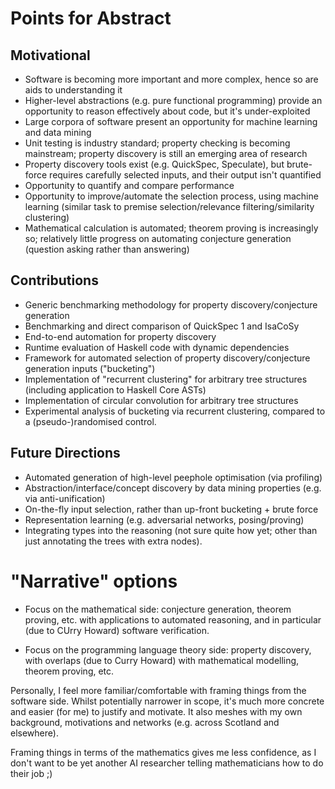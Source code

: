 # Points for Abstract

## Motivational

 - Software is becoming more important and more complex, hence so are aids to
   understanding it
 - Higher-level abstractions (e.g. pure functional programming) provide an
   opportunity to reason effectively about code, but it's under-exploited
 - Large corpora of software present an opportunity for machine learning and
   data mining
 - Unit testing is industry standard; property checking is becoming mainstream;
   property discovery is still an emerging area of research
 - Property discovery tools exist (e.g. QuickSpec, Speculate), but brute-force
   requires carefully selected inputs, and their output isn't quantified
 - Opportunity to quantify and compare performance
 - Opportunity to improve/automate the selection process, using machine learning
   (similar task to premise selection/relevance filtering/similarity clustering)
 - Mathematical calculation is automated; theorem proving is increasingly so;
   relatively little progress on automating conjecture generation (question
   asking rather than answering)

## Contributions

 - Generic benchmarking methodology for property discovery/conjecture generation
 - Benchmarking and direct comparison of QuickSpec 1 and IsaCoSy
 - End-to-end automation for property discovery
 - Runtime evaluation of Haskell code with dynamic dependencies
 - Framework for automated selection of property discovery/conjecture generation
   inputs ("bucketing")
 - Implementation of "recurrent clustering" for arbitrary tree structures
   (including application to Haskell Core ASTs)
 - Implementation of circular convolution for arbitrary tree structures
 - Experimental analysis of bucketing via recurrent clustering, compared to a
   (pseudo-)randomised control.

## Future Directions

 - Automated generation of high-level peephole optimisation (via profiling)
 - Abstraction/interface/concept discovery by data mining properties (e.g. via
   anti-unification)
 - On-the-fly input selection, rather than up-front bucketing + brute force
 - Representation learning (e.g. adversarial networks, posing/proving)
 - Integrating types into the reasoning (not sure quite how yet; other than just
   annotating the trees with extra nodes).

# "Narrative" options

 - Focus on the mathematical side: conjecture generation, theorem proving, etc.
   with applications to automated reasoning, and in particular (due to CUrry
   Howard) software verification.

 - Focus on the programming language theory side: property discovery, with
   overlaps (due to Curry Howard) with mathematical modelling, theorem proving,
   etc.

Personally, I feel more familiar/comfortable with framing things from the
software side. Whilst potentially narrower in scope, it's much more concrete and
easier (for me) to justify and motivate. It also meshes with my own background,
motivations and networks (e.g. across Scotland and elsewhere).

Framing things in terms of the mathematics gives me less confidence, as I don't
want to be yet another AI researcher telling mathematicians how to do their job
;)
